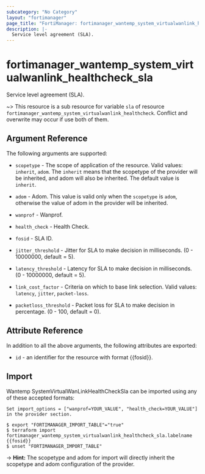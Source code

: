 ```yaml
---
subcategory: "No Category"
layout: "fortimanager"
page_title: "FortiManager: fortimanager_wantemp_system_virtualwanlink_healthcheck_sla"
description: |-
  Service level agreement (SLA).
---
```


# fortimanager_wantemp_system_virtualwanlink_healthcheck_sla
Service level agreement (SLA).

~> This resource is a sub resource for variable `sla` of resource `fortimanager_wantemp_system_virtualwanlink_healthcheck`. Conflict and overwrite may occur if use both of them.



## Argument Reference


The following arguments are supported:

* `scopetype` - The scope of application of the resource. Valid values: `inherit`, `adom`. The `inherit` means that the scopetype of the provider will be inherited, and adom will also be inherited. The default value is `inherit`.
* `adom` - Adom. This value is valid only when the `scopetype` is `adom`, otherwise the value of adom in the provider will be inherited.
* `wanprof` - Wanprof.
* `health_check` - Health Check.

* `fosid` - SLA ID.
* `jitter_threshold` - Jitter for SLA to make decision in milliseconds. (0 - 10000000, default = 5).
* `latency_threshold` - Latency for SLA to make decision in milliseconds. (0 - 10000000, default = 5).
* `link_cost_factor` - Criteria on which to base link selection. Valid values: `latency`, `jitter`, `packet-loss`.

* `packetloss_threshold` - Packet loss for SLA to make decision in percentage. (0 - 100, default = 0).


## Attribute Reference

In addition to all the above arguments, the following attributes are exported:
* `id` - an identifier for the resource with format {{fosid}}.

## Import

Wantemp SystemVirtualWanLinkHealthCheckSla can be imported using any of these accepted formats:
```
Set import_options = ["wanprof=YOUR_VALUE", "health_check=YOUR_VALUE"] in the provider section.

$ export "FORTIMANAGER_IMPORT_TABLE"="true"
$ terraform import fortimanager_wantemp_system_virtualwanlink_healthcheck_sla.labelname {{fosid}}
$ unset "FORTIMANAGER_IMPORT_TABLE"
```
-> **Hint:** The scopetype and adom for import will directly inherit the scopetype and adom configuration of the provider.

